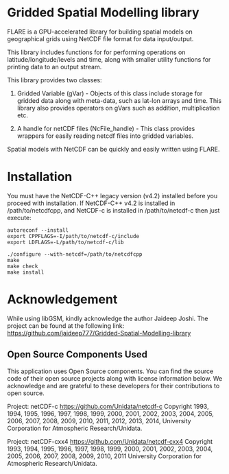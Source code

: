# Gridded Spatial Modelling library

FLARE is a GPU-accelerated library for building spatial models on 
geographical grids using NetCDF file format for data 
input/output.

This library includes functions for for performing operations
on latitude/longitude/levels and time, along with smaller
utility functions for printing data to an output stream.

This library provides two classes:

1) Gridded Variable (gVar) - Objects of this class include 
storage for gridded data along with meta-data, such as lat-lon
arrays and time. This library also provides operators on gVars
such as addition, multiplication etc.

2) A handle for netCDF files (NcFile_handle) - This class
provides wrappers for easily reading netcdf files into gridded
variables.

Spatial models with NetCDF can be quickly and easily written 
using FLARE. 


# Installation

You must have the NetCDF-C++ legacy version (v4.2) installed before 
you proceed with installation. If NetCDF-C++ v4.2 is installed in 
/path/to/netcdfcpp, and NetCDF-c is installed in /path/to/netcdf-c
then just execute:

```
autoreconf --install
export CPPFLAGS=-I/path/to/netcdf-c/include
export LDFLAGS=-L/path/to/netcdf-c/lib

./configure --with-netcdf=/path/to/netcdfcpp
make
make check
make install
```

# Acknowledgement

While using libGSM, kindly acknowledge the author Jaideep Joshi. 
The project can be found at the following link:
https://github.com/jaideep777/Gridded-Spatial-Modelling-library 


## Open Source Components Used

This application uses Open Source components. You can find the 
source code of their open source projects along with license information 
below. We acknowledge and are grateful to these developers for their 
contributions to open source.

Project: netCDF-c https://github.com/Unidata/netcdf-c
Copyright 1993, 1994, 1995, 1996, 1997, 1998, 1999, 2000, 2001, 2002,
2003, 2004, 2005, 2006, 2007, 2008, 2009, 2010, 2011, 2012, 2013, 2014,
University Corporation for Atmospheric Research/Unidata.


Project: netCDF-cxx4 https://github.com/Unidata/netcdf-cxx4
Copyright 1993, 1994, 1995, 1996, 1997, 1998, 1999, 2000, 2001, 2002,
2003, 2004, 2005, 2006, 2007, 2008, 2009, 2010, 2011 University
Corporation for Atmospheric Research/Unidata.






